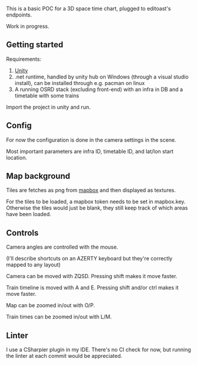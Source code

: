 This is a basic POC for a 3D space time chart, plugged to editoast's endpoints.

Work in progress.

## Getting started

Requirements:

1. [Unity](https://unity.com/download)
2. .net runtime, handled by unity hub on Windows (through a visual studio install), can be installed through e.g. pacman on linux
3. A running OSRD stack (excluding front-end) with an infra in DB and a timetable with some trains

Import the project in unity and run.

## Config

For now the configuration is done in the camera settings in the scene.

Most important parameters are infra ID, timetable ID, and lat/lon start location.

## Map background

Tiles are fetches as png from [mapbox](https://www.mapbox.com/) and then displayed as textures.

For the tiles to be loaded, a mapbox token needs to be set in mapbox.key.
Otherwise the tiles would just be blank, they still keep track of which areas have been loaded.

## Controls

Camera angles are controlled with the mouse.

(I'll describe shortcuts on an AZERTY keyboard but they're correctly mapped to any layout)

Camera can be moved with ZQSD. Pressing shift makes it move faster.

Train timeline is moved with A and E. Pressing shift and/or ctrl makes it move faster.

Map can be zoomed in/out with O/P.

Train times can be zoomed in/out with L/M. 

## Linter

I use a CSharpier plugin in my IDE. There's no CI check for now, but running the linter at each commit would be appreciated.

